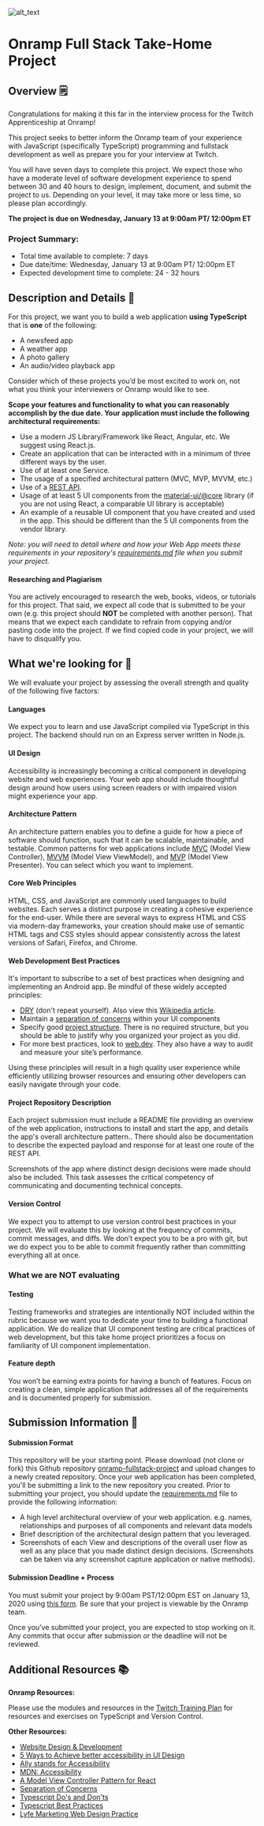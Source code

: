 ![alt_text](https://www.onramp.io/assets/onramp-blue.svg "Onramp Logo")

# Onramp Full Stack Take-Home Project

## Overview 🗒

Congratulations for making it this far in the interview process for the Twitch Apprenticeship at Onramp!

This project seeks to better inform the Onramp team of your experience with JavaScript (specifically TypeScript) programming and fullstack development as well as prepare you for your interview at Twitch.

You will have seven days to complete this project. We expect those who have a moderate level of software development experience to spend between 30 and 40 hours to design, implement, document, and submit the project to us. Depending on your level, it may take more or less time, so please plan accordingly.

**The project is due on Wednesday, January 13 at 9:00am PT/ 12:00pm ET**

### Project Summary:
- Total time available to complete: 7 days
- Due date/time: Wednesday, January 13 at 9:00am PT/ 12:00pm ET
- Expected development time to complete: 24 - 32 hours


## Description and Details 🔎

For this project, we want you to build a web application **using TypeScript** that is **one** of the following:
- A newsfeed app
- A weather app
- A photo gallery
- An audio/video playback app

Consider which of these projects you’d be most excited to work on, not what you think your interviewers or Onramp would like to see.

**Scope your features and functionality to what you can reasonably accomplish by the due date. Your application must include the following architectural requirements:**

- Use a modern JS Library/Framework like React, Angular, etc. We suggest using React.js.
- Create an application that can be interacted with in a minimum of three different ways by the user.
- Use of at least one Service.
- The usage of a specified architectural pattern (MVC, MVP, MVVM,  etc.)
- Use of a [REST API](https://medium.com/@arteko/the-best-way-to-use-rest-apis-in-swift-95e10696c980).
- Usage of at least 5 UI components from the [material-ui/@core](https://material-ui.com/) library (if you are not using React, a comparable UI library is acceptable)
- An example of a reusable UI component that you have created and used in the app. This should be different than the 5 UI components from the vendor library.

*Note: you will need to detail where and how your Web App meets these requirements in your repository's [requirements.md](requirements.md) file when you submit your project.*

#### Researching and Plagiarism

You are actively encouraged to research the web, books, videos, or tutorials for this project. That said, we expect all code that is submitted to be your own (e.g. this project should **NOT** be completed with another person). That means that we expect each candidate to refrain from copying and/or pasting code into the project. If we find copied code in your project, we will have to disqualify you.


## What we're looking for 🌟

We will evaluate your project by assessing the overall strength and quality of the following five factors:


#### Languages
We expect you to learn and use  JavaScript compiled via TypeScript in this project. The backend should run on an Express server written in Node.js.

#### UI Design

Accessibility is increasingly becoming a critical component in developing website and web experiences. Your web app should include thoughtful design around how users using screen readers or with impaired vision might experience your app.

#### Architecture Pattern

An architecture pattern enables you to define a guide for how a piece of software should function, such that it can be scalable, maintainable, and testable. Common patterns for web applications include [MVC](https://www.raywenderlich.com/1000705-model-view-controller-mvc-in-ios-a-modern-approach) (Model View Controller), [MVVM](https://www.raywenderlich.com/34-design-patterns-by-tutorials-mvvm) (Model View ViewModel), and [MVP](https://www.vogella.com/tutorials/AndroidArchitecture/article.html) (Model View Presenter). You can select which you want to implement.


#### Core Web Principles


HTML, CSS, and JavaScript are commonly used languages to build websites. Each serves a distinct purpose in creating a cohesive experience for the end-user. While there are several ways to express HTML and CSS via modern-day frameworks, your creation should make use of semantic HTML tags and CSS styles should appear consistently across the latest versions of Safari, Firefox, and Chrome.

#### Web Development Best Practices

It's important to subscribe to a set of best practices when designing and implementing an Android app. Be mindful of these widely accepted principles:

-   [DRY](https://code.tutsplus.com/tutorials/3-key-software-principles-you-must-understand--net-25161) (don't repeat yourself). Also view this [Wikipedia article](https://en.wikipedia.org/wiki/Don%27t_repeat_yourself).
-   Maintain a [separation of concerns](https://www.youtube.com/watch?v=VtF6aebWe58) within your UI components
-   Specify good [project structure](https://gist.github.com/lancejpollard/1398757). There is no required structure, but you should be able to justify why you organized your project as you did.
- For more best practices, look to [web.dev](https://web.dev/). They also have a way to audit and measure your site’s performance.

Using these principles will result in a high quality user experience while efficiently utilizing browser resources and ensuring other developers can easily navigate through your code.

#### Project Repository Description

Each project submission must include a README file providing an overview of the web application, instructions to install and start the app, and details the app's overall architecture pattern.. There should also be documentation to describe the expected payload and response for at least one route of the REST API.

Screenshots of the app where distinct design decisions were made should also be included. This task assesses the critical competency of communicating and documenting technical concepts.

#### Version Control

We expect you to attempt to use version control best practices in your project. We will evaluate this by looking at the frequency of commits, commit messages, and diffs. We don’t expect you to be a pro with git, but we do expect you to be able to commit frequently rather than committing everything all at once.

### What we are NOT evaluating
#### Testing
Testing frameworks and strategies are intentionally NOT included within the rubric because we want you to dedicate your time to building a functional application. We do realize that UI component testing are critical practices of web development, but this take home project prioritizes a focus on familiarity of UI component implementation.

#### Feature depth
You won’t be earning extra points for having a bunch of features. Focus on creating a clean, simple application that addresses all of the requirements and is documented properly for submission.

## Submission Information 🚀

#### Submission Format

This repository will be your starting point. Please download (not clone or fork) this Github repository [onramp-fullstack-project](https://github.com/onramp-io/onramp-fullstack-project) and upload changes to a newly created repository. Once your web application has been completed, you'll be submitting a link to the new repository you created. Prior to submitting your project, you should update the [requirements.md](requirements.md) file to provide the following information:
- A high level architectural overview of your web application. e.g. names, relationships and purposes of all components and relevant data models
- Brief description of the architectural design pattern that you leveraged.
- Screenshots of each View and descriptions of the overall user flow as well as any place that you made distinct design decisions.  (Screenshots can be taken via any screenshot capture application or native methods).


#### Submission Deadline + Process

You must submit your project by 9:00am PST/12:00pm EST on January 13, 2020 using [this form](https://docs.google.com/forms/d/e/1FAIpQLSdFBo328et9VHd04fFTZ7MRfIUD5le-jimyl0UccCs3IBYHoQ/viewform). Be sure that your project is viewable by the Onramp team.

Once you’ve submitted your project, you are expected to stop working on it. Any commits that occur after submission or the deadline will not be reviewed.


## Additional Resources 📚

**Onramp Resources:**

Please use the modules and resources in the [Twitch Training Plan](https://www.onramp.io/training/5fb6cf7eac4a67001766281d) for resources and exercises on TypeScript and Version Control.

**Other Resources:**
- [Website Design & Development](https://envisionitagency.com/blog/2018/04/best-practices-for-web-development/)
- [5 Ways to Achieve better accessibility in UI Design](https://www.justinmind.com/blog/prototyping-accessibility-in-web-and-mobile-ui-design/#:~:text=Accessibility%20in%20UI%20design%20leads,all%20users%2C%20regardless%20of%20ability.&text=As%20designers%20who%20want%20to,in%20a%20way%20that's%20accessible.)
- [Ally stands for Accessibility](https://www.a11yproject.com/)
- [MDN: Accessibility](https://developer.mozilla.org/en-US/docs/Web/Accessibility)
- [A Model View Controller Pattern for React](https://blog.testdouble.com/posts/2019-11-04-react-mvc/)
- [Separation of Concerns](https://youtu.be/VtF6aebWe58)
- [Typescript Do's and Don'ts](https://www.typescriptlang.org/docs/handbook/declaration-files/do-s-and-don-ts.html)
- [Typescript Best Practices](https://engineering.zalando.com/posts/2019/02/typescript-best-practices.html)
- [Lyfe Marketing Web Design Practice](https://www.lyfemarketing.com/blog/web-design-best-practices/)